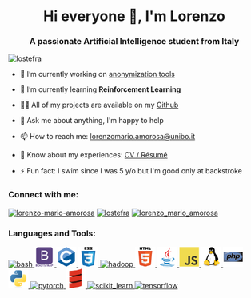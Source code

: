 <h1 align="center">Hi everyone 👋, I'm Lorenzo</h1>
<h3 align="center">A passionate Artificial Intelligence student from Italy</h3>

<p align="left"> <img src="https://komarev.com/ghpvc/?username=lostefra&label=Profile%20views&color=0e75b6&style=flat" alt="lostefra" /> </p>

- 🔭 I’m currently working on [anonymization tools](https://github.com/Lostefra/DocxAnonymizer-core)

- 🌱 I’m currently learning **Reinforcement Learning**

- 👨‍💻 All of my projects are available on my [Github](https://github.com/Lostefra)

- 💬 Ask me about anything, I'm happy to help

- 📫 How to reach me: lorenzomario.amorosa@unibo.it

- 📄 Know about my experiences: [CV / Résumé](https://docs.google.com/document/d/1zkIMZMSIkRN_5s7iQmImOThlqtYkrWm2UD7cc4OlB5U/edit?usp=sharing)

- ⚡ Fun fact: I swim since I was 5 y/o but I'm good only at backstroke

<h3 align="left">Connect with me:</h3>
<p align="left">
<a href="https://linkedin.com/in/lorenzo-mario-amorosa" target="blank"><img align="center" src="https://cdn.jsdelivr.net/npm/simple-icons@3.0.1/icons/linkedin.svg" alt="lorenzo-mario-amorosa" height="30" width="40" /></a>
<a href="https://stackoverflow.com/users/11870155/lostefra" target="blank"><img align="center" src="https://cdn.jsdelivr.net/npm/simple-icons@3.0.1/icons/stackoverflow.svg" alt="lostefra" height="30" width="40" /></a>
<a href="https://instagram.com/lorenzo_mario_" target="blank"><img align="center" src="https://cdn.jsdelivr.net/npm/simple-icons@3.0.1/icons/instagram.svg" alt="lorenzo_mario_amorosa" height="30" width="40" /></a>
</p>

<h3 align="left">Languages and Tools:</h3>
<p align="left"> <a href="https://www.gnu.org/software/bash/" target="_blank"> <img src="https://www.vectorlogo.zone/logos/gnu_bash/gnu_bash-icon.svg" alt="bash" width="40" height="40"/> </a> <a href="https://getbootstrap.com" target="_blank"> <img src="https://raw.githubusercontent.com/devicons/devicon/master/icons/bootstrap/bootstrap-plain-wordmark.svg" alt="bootstrap" width="40" height="40"/> </a> <a href="https://www.cprogramming.com/" target="_blank"> <img src="https://raw.githubusercontent.com/devicons/devicon/master/icons/c/c-original.svg" alt="c" width="40" height="40"/> </a> <a href="https://www.w3schools.com/css/" target="_blank"> <img src="https://raw.githubusercontent.com/devicons/devicon/master/icons/css3/css3-original-wordmark.svg" alt="css3" width="40" height="40"/> </a> <a href="https://hadoop.apache.org/" target="_blank"> <img src="https://www.vectorlogo.zone/logos/apache_hadoop/apache_hadoop-icon.svg" alt="hadoop" width="40" height="40"/> </a> <a href="https://www.w3.org/html/" target="_blank"> <img src="https://raw.githubusercontent.com/devicons/devicon/master/icons/html5/html5-original-wordmark.svg" alt="html5" width="40" height="40"/> </a> <a href="https://www.java.com" target="_blank"> <img src="https://raw.githubusercontent.com/devicons/devicon/master/icons/java/java-original.svg" alt="java" width="40" height="40"/> </a> <a href="https://developer.mozilla.org/en-US/docs/Web/JavaScript" target="_blank"> <img src="https://raw.githubusercontent.com/devicons/devicon/master/icons/javascript/javascript-original.svg" alt="javascript" width="40" height="40"/> </a> <a href="https://www.linux.org/" target="_blank"> <img src="https://raw.githubusercontent.com/devicons/devicon/master/icons/linux/linux-original.svg" alt="linux" width="40" height="40"/> </a> <a href="https://www.php.net" target="_blank"> <img src="https://raw.githubusercontent.com/devicons/devicon/master/icons/php/php-original.svg" alt="php" width="40" height="40"/> </a> <a href="https://www.python.org" target="_blank"> <img src="https://raw.githubusercontent.com/devicons/devicon/master/icons/python/python-original.svg" alt="python" width="40" height="40"/> </a> <a href="https://pytorch.org/" target="_blank"> <img src="https://www.vectorlogo.zone/logos/pytorch/pytorch-icon.svg" alt="pytorch" width="40" height="40"/> </a> <a href="https://www.scala-lang.org" target="_blank"> <img src="https://raw.githubusercontent.com/devicons/devicon/master/icons/scala/scala-original.svg" alt="scala" width="40" height="40"/> </a> <a href="https://scikit-learn.org/" target="_blank"> <img src="https://upload.wikimedia.org/wikipedia/commons/0/05/Scikit_learn_logo_small.svg" alt="scikit_learn" width="40" height="40"/> </a> <a href="https://www.tensorflow.org" target="_blank"> <img src="https://www.vectorlogo.zone/logos/tensorflow/tensorflow-icon.svg" alt="tensorflow" width="40" height="40"/> </a> </p>

<!--
<h3 align="left">Github stats:</h3>

<p><img align="left" src="https://github-readme-stats.vercel.app/api/top-langs?username=lostefra&show_icons=true&locale=en&layout=compact" alt="lostefra" style="margin:1em;"/></p>

<p>&nbsp;<img align="center" src="https://github-readme-stats.vercel.app/api?username=lostefra&show_icons=true&locale=en" alt="lostefra" /></p>
-->

<!--
<p><img align="center" src="https://github-readme-streak-stats.herokuapp.com/?user=lostefra&" alt="lostefra" /></p>
-->
